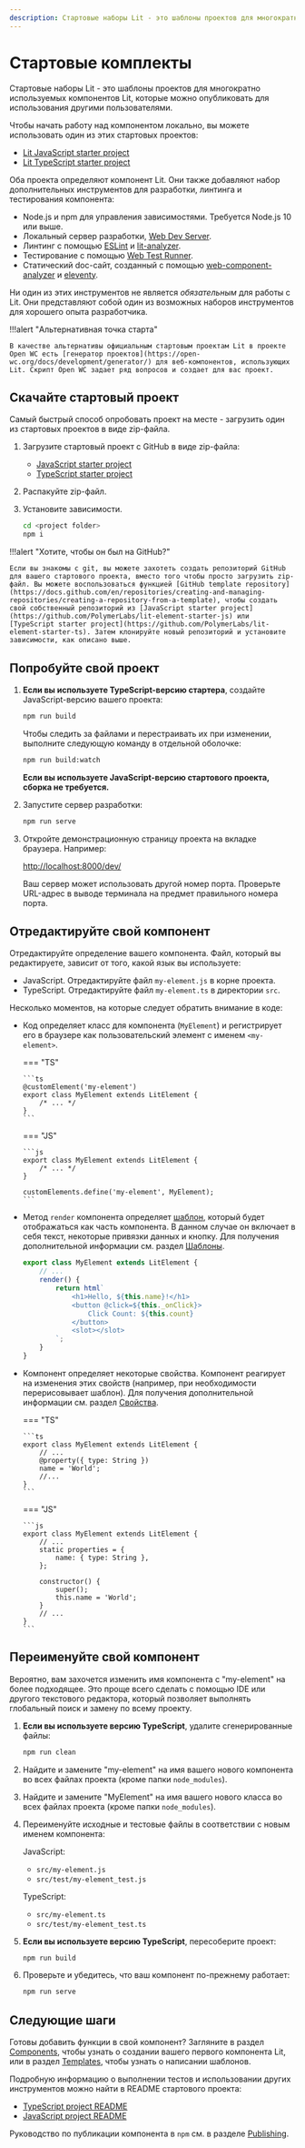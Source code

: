 ```yaml
---
description: Стартовые наборы Lit - это шаблоны проектов для многократно используемых компонентов Lit, которые можно опубликовать для использования другими пользователями
---
```


# Стартовые комплекты

Стартовые наборы Lit - это шаблоны проектов для многократно используемых компонентов Lit, которые можно опубликовать для использования другими пользователями.

Чтобы начать работу над компонентом локально, вы можете использовать один из этих стартовых проектов:

-   [Lit JavaScript starter project](https://github.com/lit/lit-element-starter-js)
-   [Lit TypeScript starter project](https://github.com/lit/lit-element-starter-ts)

Оба проекта определяют компонент Lit. Они также добавляют набор дополнительных инструментов для разработки, линтинга и тестирования компонента:

-   Node.js и npm для управления зависимостями. Требуется Node.js 10 или выше.
-   Локальный сервер разработки, [Web Dev Server](https://modern-web.dev/docs/dev-server/overview/).
-   Линтинг с помощью [ESLint](https://eslint.org/) и [lit-analyzer](https://www.npmjs.com/package/lit-analyzer).
-   Тестирование с помощью [Web Test Runner](https://modern-web.dev/docs/test-runner/overview/).
-   Статический doc-сайт, созданный с помощью [web-component-analyzer](https://www.npmjs.com/package/web-component-analyzer) и [eleventy](https://www.11ty.dev/).

Ни один из этих инструментов не является _обязательным_ для работы с Lit. Они представляют собой один из возможных наборов инструментов для хорошего опыта разработчика.

<div class="alert alert-info">

!!!alert "Альтернативная точка старта"

    В качестве альтернативы официальным стартовым проектам Lit в проекте Open WC есть [генератор проектов](https://open-wc.org/docs/development/generator/) для веб-компонентов, использующих Lit. Скрипт Open WC задает ряд вопросов и создает для вас проект.

## Скачайте стартовый проект

Самый быстрый способ опробовать проект на месте - загрузить один из стартовых проектов в виде zip-файла.

1.  Загрузите стартовый проект с GitHub в виде zip-файла:

    -   [JavaScript starter project](https://github.com/lit/lit-element-starter-js/archive/main.zip)
    -   [TypeScript starter project](https://github.com/lit/lit-element-starter-ts/archive/main.zip)

2.  Распакуйте zip-файл.

3.  Установите зависимости.

    ```bash
    cd <project folder>
    npm i
    ```

!!!alert "Хотите, чтобы он был на GitHub?"

    Если вы знакомы с git, вы можете захотеть создать репозиторий GitHub для вашего стартового проекта, вместо того чтобы просто загрузить zip-файл. Вы можете воспользоваться функцией [GitHub template repository](https://docs.github.com/en/repositories/creating-and-managing-repositories/creating-a-repository-from-a-template), чтобы создать свой собственный репозиторий из [JavaScript starter project](https://github.com/PolymerLabs/lit-element-starter-js) или [TypeScript starter project](https://github.com/PolymerLabs/lit-element-starter-ts). Затем клонируйте новый репозиторий и установите зависимости, как описано выше.

## Попробуйте свой проект

1.  **Если вы используете TypeScript-версию стартера**, создайте JavaScript-версию вашего проекта:

    ```bash
    npm run build
    ```

    Чтобы следить за файлами и перестраивать их при изменении, выполните следующую команду в отдельной оболочке:

    ```bash
    npm run build:watch
    ```

    **Если вы используете JavaScript-версию стартового проекта, сборка не требуется.**

2.  Запустите сервер разработки:

    ```bash
    npm run serve
    ```

3.  Откройте демонстрационную страницу проекта на вкладке браузера. Например:

    [http://localhost:8000/dev/](http://localhost:8000/dev/)

    Ваш сервер может использовать другой номер порта. Проверьте URL-адрес в выводе терминала на предмет правильного номера порта.

## Отредактируйте свой компонент

Отредактируйте определение вашего компонента. Файл, который вы редактируете, зависит от того, какой язык вы используете:

-   JavaScript. Отредактируйте файл `my-element.js` в корне проекта.
-   TypeScript. Отредактируйте файл `my-element.ts` в директории `src`.

Несколько моментов, на которые следует обратить внимание в коде:

-   Код определяет класс для компонента (`MyElement`) и регистрирует его в браузере как пользовательский элемент с именем `<my-element>`.

    === "TS"

        ```ts
        @customElement('my-element')
        export class MyElement extends LitElement {
        	/* ... */
        }
        ```

    === "JS"

        ```js
        export class MyElement extends LitElement {
        	/* ... */
        }

        customElements.define('my-element', MyElement);
        ```

-   Метод `render` компонента определяет [шаблон](../templates/overview.md), который будет отображаться как часть компонента. В данном случае он включает в себя текст, некоторые привязки данных и кнопку. Для получения дополнительной информации см. раздел [Шаблоны](../templates/overview.md).

    ```js
    export class MyElement extends LitElement {
        // ...
        render() {
            return html`
                <h1>Hello, ${this.name}!</h1>
                <button @click=${this._onClick}>
                    Click Count: ${this.count}
                </button>
                <slot></slot>
            `;
        }
    }
    ```

-   Компонент определяет некоторые свойства. Компонент реагирует на изменения этих свойств (например, при необходимости перерисовывает шаблон). Для получения дополнительной информации см. раздел [Свойства](../components/properties.md).

    === "TS"

        ```ts
        export class MyElement extends LitElement {
        	// ...
        	@property({ type: String })
        	name = 'World';
        	//...
        }
        ```

    === "JS"

        ```js
        export class MyElement extends LitElement {
        	// ...
        	static properties = {
        		name: { type: String },
        	};

        	constructor() {
        		super();
        		this.name = 'World';
        	}
        	// ...
        }
        ```

## Переименуйте свой компонент

Вероятно, вам захочется изменить имя компонента с "my-element" на более подходящее. Это проще всего сделать с помощью IDE или другого текстового редактора, который позволяет выполнять глобальный поиск и замену по всему проекту.

1.  **Если вы используете версию TypeScript**, удалите сгенерированные файлы:

    ```bash
    npm run clean
    ```

2.  Найдите и замените "my-element" на имя вашего нового компонента во всех файлах проекта (кроме папки `node_modules`).
3.  Найдите и замените "MyElement" на имя вашего нового класса во всех файлах проекта (кроме папки `node_modules`).
4.  Переименуйте исходные и тестовые файлы в соответствии с новым именем компонента:

    JavaScript:

    -   `src/my-element.js`
    -   `src/test/my-element_test.js`

    TypeScript:

    -   `src/my-element.ts`
    -   `src/test/my-element_test.ts`

5.  **Если вы используете версию TypeScript**, пересоберите проект:

    ```bash
    npm run build
    ```

6.  Проверьте и убедитесь, что ваш компонент по-прежнему работает:

    ```bash
    npm run serve
    ```

## Следующие шаги

Готовы добавить функции в свой компонент? Загляните в раздел [Components](../components/overview.md), чтобы узнать о создании вашего первого компонента Lit, или в раздел [Templates](../templates/overview.md), чтобы узнать о написании шаблонов.

Подробную информацию о выполнении тестов и использовании других инструментов можно найти в README стартового проекта:

-   [TypeScript project README](https://github.com/PolymerLabs/lit-element-starter-ts/blob/master/README.md)
-   [JavaScript project README](https://github.com/PolymerLabs/lit-element-starter-js/blob/master/README.md)

Руководство по публикации компонента в `npm` см. в разделе [Publishing](./publishing.md).
